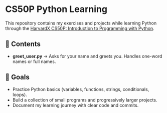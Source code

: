 # CS50P Python Learning

This repository contains my exercises and projects while learning Python through the [HarvardX CS50P: Introduction to Programming with Python](https://cs50.harvard.edu/python/).

## 📂 Contents
- **greet_user.py** → Asks for your name and greets you. Handles one-word names or full names.

## 🎯 Goals
- Practice Python basics (variables, functions, strings, conditionals, loops).
- Build a collection of small programs and progressively larger projects.
- Document my learning journey with clear code and commits.
